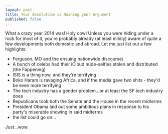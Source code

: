 ```yaml
---
layout: post
title: Your Absolutism is Ruining your Argument 
published: false
---
```


What a crazy year 2014 was! Holy cow! Unless you were hiding under a rock for most of it, you're probably already (at least mildly) aware of quite a few developments both domestic and abroad. Let me just list out a few highlights:

- Ferguson, MO and the ensuing nationwide discourse\
- A bunch of celebs had their iCloud nude-selfies stolen and distributed (the Fappening)
- ISIS is a thing now, and they're terrifying
- Boko Haram is ravaging Africa, and if the media gave two shits - they'd be even more terrifying
- The tech industry has a gender problem...or at least the SF tech industry does
- Republicans took both the Senate and the House in the recent midterms
- President Obama laid out some ambitious plans in response to his party's miserable showing in said midterms
- the list could go on...

Just...wow. 
